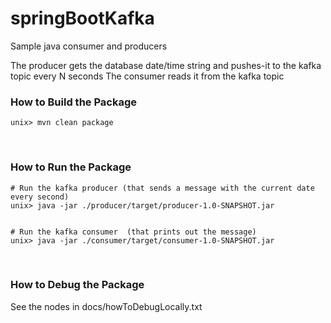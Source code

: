 # springBootKafka

Sample java consumer and producers

The producer gets the database date/time string and pushes-it to the kafka topic every N seconds
The consumer reads it from the kafka topic


### How to Build the Package
```
unix> mvn clean package
```
<br>



### How to Run the Package
```
# Run the kafka producer (that sends a message with the current date every second)
unix> java -jar ./producer/target/producer-1.0-SNAPSHOT.jar


# Run the kafka consumer  (that prints out the message)
unix> java -jar ./consumer/target/consumer-1.0-SNAPSHOT.jar
```
<br>


### How to Debug the Package
See the nodes in docs/howToDebugLocally.txt



